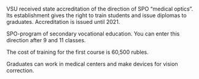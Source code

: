 VSU received state accreditation of the direction of SPO “medical optics”. Its establishment gives the right to train students and issue diplomas to graduates. Accreditation is issued until 2021.

SPO-program of secondary vocational education. You can enter this direction after 9 and 11 classes.

The cost of training for the first course is 60,500 rubles.

Graduates can work in medical centers and make devices for vision correction.